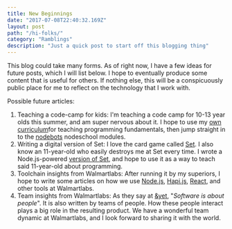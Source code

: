 ```yaml
---
title: New Beginnings
date: "2017-07-08T22:40:32.169Z"
layout: post
path: "/hi-folks/"
category: "Ramblings"
description: "Just a quick post to start off this blogging thing"
---
```


This blog could take many forms.
As of right now, I have a few ideas for future posts, which I will list below.
I hope to eventually produce some content that is useful for others.
If nothing else, this will be a conspicuously public place for me to reflect on the technology that I work with.

Possible future articles:
1. Teaching a code-camp for kids:
I'm teaching a code camp for 10-13 year olds this summer, and am super nervous about it.
I hope to use my [own curriculum](https://github.com/dylancwood/codecamp)for teaching programming fundamentals, then jump straight in to the [nodebots](https://nodebots.io) nodeschool modules.
2. Writing a digital version of Set:
I love the card game called [Set](https://boardgamegeek.com/boardgame/1198/set).
I also know an 11-year-old who easily destroys me at Set every time.
I wrote a Node.js-powered [version of Set](https://github.com/dylancwood/set), and hope to use it as a way to teach said 11-year-old about programming.
2. Toolchain insights from Walmartlabs:
After running it by my superiors, I hope to write some articles on how we use [Node.js](https://nodejs.org), [Hapi.js](http://hapijs.com), [React](https://facebook.github.io/react/), and other tools at Walmartlabs.
3. Team insights from Walmartlabs:
As they say at [&yet](https://andyet.com/), "*Software is about people*".
It is also written by teams of people.
How these people interact plays a big role in the resulting product.
We have a wonderful team dynamic at Walmartlabs, and I look forward to sharing it with the world.



